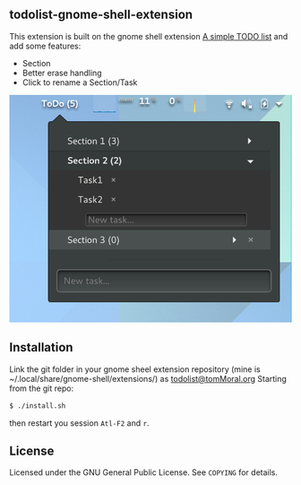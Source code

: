 ## todolist-gnome-shell-extension

This extension is built on the gnome shell extension [A simple TODO list](https://github.com/bsaleil/todolist-gnome-shell-extension) and add some features:

* Section
* Better erase handling
* Click to rename a Section/Task

![Screenshot](images/screenshot.png)


## Installation

Link the git folder in your gnome sheel extension repository (mine is ~/.local/share/gnome-shell/extensions/) as todolist@tomMoral.org
Starting from the git repo:

```bash
$ ./install.sh
```

then restart you session ```Atl-F2``` and ```r```.

## License

Licensed under the GNU General Public License. See `COPYING` for details.
